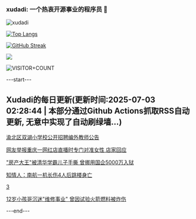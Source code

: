 ### xudadi: 一个热衷开源事业的程序员 👋

![xudadi](https://github-readme-stats-git-masterorgs-github-readme-stats-team.vercel.app/api?username=xudadi)

[![Top Langs](https://github-readme-stats.vercel.app/api/top-langs/?username=xudadi)](https://github.com/anuraghazra/github-readme-stats)

[![GitHub Streak](https://streak-stats.demolab.com?user=xudadi&locale=zh_Hans)](https://git.io/streak-stats)

![](https://raw.githubusercontent.com/xudadi/xudadi/main/assets/github-contribution-grid-snake.svg)

![VISITOR+COUNT](https://komarev.com/ghpvc/?username=xudadi&label=VISITOR+COUNT)


---start---

## Xudadi的每日更新(更新时间:2025-07-03 02:28:44 | 本部分通过Github Actions抓取RSS自动更新, 无意中实现了自动刷绿墙...)

[渝北区双湖小学校公开招聘编外教师公告](https://www.gongkaoleida.com/article/2487162)

[网友举报重庆一网红店直播时专门对准女性 店家回应](https://m.163.com/news/article/K3G38EAC0514D3UH.html)

["房产大王"被清华学霸儿子手撕 曾挪用国企5000万入狱](https://m.163.com/news/article/K3G5G50V051492T3.html)

[知情人：南航一机长伤4人后跳楼身亡](https://m.163.com/news/article/K3G4EQCL0550B6IS.html)

[3](https://m.163.com/touch/news/sub/domestic)

[12岁小孩哥沉迷"维修事业" 曾因试验火箭燃料被炸伤](https://m.163.com/news/article/K3G3QMID053469LG.html)

---end---
